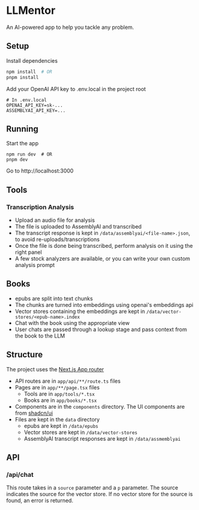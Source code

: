 # LLMentor

An AI-powered app to help you tackle any problem.

## Setup

Install dependencies
```bash
npm install  # OR
pnpm install
```

Add your OpenAI API key to .env.local in the project root
```
# In .env.local
OPENAI_API_KEY=sk-...
ASSEMBLYAI_API_KEY=...
```

## Running

Start the app
```
npm run dev  # OR
pnpm dev
```

Go to http://localhost:3000

## Tools

### Transcription Analysis
- Upload an audio file for analysis
- The file is uploaded to AssemblyAI and transcribed
- The transcript response is kept in `/data/assemblyai/<file-name>.json`, to avoid re-uploads/transcriptions
- Once the file is done being transcribed, perform analysis on it using the right panel
- A few stock analyzers are available, or you can write your own custom analysis prompt

## Books

- epubs are split into text chunks
- The chunks are turned into embeddings using openai's embeddings api
- Vector stores containing the embeddings are kept in `/data/vector-stores/<epub-name>.index`
- Chat with the book using the appropriate view
- User chats are passed through a lookup stage and pass context from the book to the LLM

## Structure

The project uses the [Next.js App router](https://nextjs.org/docs/app)

- API routes are in `app/api/**/route.ts` files
- Pages are in `app/**/page.tsx` files
  - Tools are in `app/tools/*.tsx`
  - Books are in `app/books/*.tsx`
- Components are in the `components` directory. The UI components are from [shadcn/ui](https://ui.shadcn.com/)
- Files are kept in the `data` directory
  - epubs are kept in `/data/epubs`
  - Vector stores are kept in `/data/vector-stores`
  - AssemblyAI transcript responses are kept in `/data/assmemblyai`

## API

### /api/chat

This route takes in a `source` parameter and a `p` parameter. The source indicates the source for the vector store.
If no vector store for the source is found, an error is returned.
